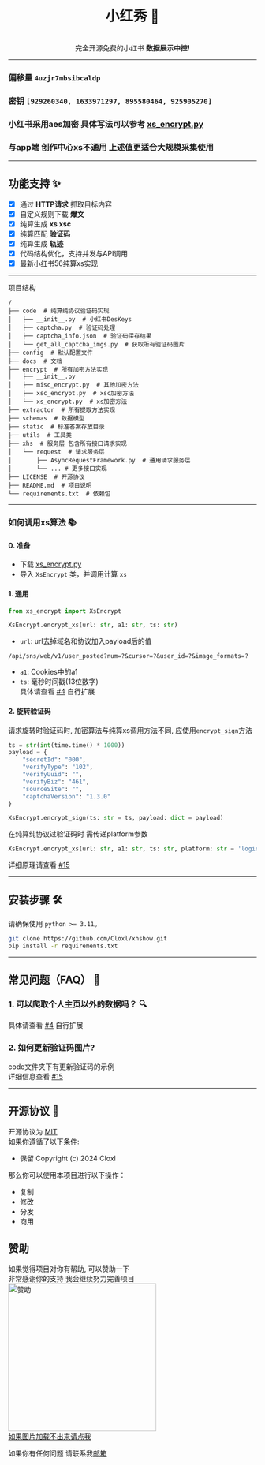 <div align="center">
<h1 align="center">小红秀 📄</h1>
<br>
完全开源免费的小红书 <b>数据展示中控!</b>
<br>
</div>

---
### 偏移量 `4uzjr7mbsibcaldp`
### 密钥 `[929260340, 1633971297, 895580464, 925905270]`
### 小红书采用aes加密 具体写法可以参考 [xs_encrypt.py](https://github.com/Cloxl/xhshow/blob/master/encrypt/xs_encrypt.py)
### 与app端 创作中心xs不通用 上述值更适合大规模采集使用

---

## 功能支持 ✨

- [x] 通过 **HTTP请求** 抓取目标内容
- [x] 自定义规则下载 **爆文**
- [x] 纯算生成 **xs xsc**
- [x] 纯算匹配 **验证码**
- [x] 纯算生成 **轨迹**
- [x] 代码结构优化，支持并发与API调用
- [x] 最新小红书56纯算xs实现

---
项目结构
```angular2html
/
├── code  # 纯算纯协议验证码实现
│   ├── __init__.py  # 小红书DesKeys
│   ├── captcha.py  # 验证码处理
│   ├── captcha_info.json  # 验证码保存结果
│   └── get_all_captcha_imgs.py  # 获取所有验证码图片
├── config  # 默认配置文件
├── docs  # 文档
├── encrypt  # 所有加密方法实现
│   ├── __init__.py
│   ├── misc_encrypt.py  # 其他加密方法
│   ├── xsc_encrypt.py  # xsc加密方法
│   └── xs_encrypt.py  # xs加密方法
├── extractor  # 所有提取方法实现
├── schemas  # 数据模型
├── static  # 标准答案存放目录
├── utils  # 工具类
├── xhs  # 服务层 包含所有接口请求实现
│   └── request  # 请求服务层
│       ├── AsyncRequestFramework.py  # 通用请求服务层
│       └── ... # 更多接口实现
├── LICENSE  # 开源协议
├── README.md  # 项目说明
└── requirements.txt  # 依赖包
```
---
### 如何调用xs算法 📚
#### 0. 准备
- 下载 [xs_encrypt.py](https://github.com/Cloxl/xhs-profile-spider/blob/master/encrypt/xs_encrypt.py)
- 导入 `XsEncrypt` 类，并调用计算 `xs`  
#### 1. 通用
```python  
from xs_encrypt import XsEncrypt 

XsEncrypt.encrypt_xs(url: str, a1: str, ts: str)
```  

- `url`: url去掉域名和协议加入payload后的值
```angular2html
/api/sns/web/v1/user_posted?num=?&cursor=?&user_id=?&image_formats=?
```

- `a1`: Cookies中的a1
- `ts`: 毫秒时间戳(13位数字)  
具体请查看 [#4](https://github.com/Cloxl/xhs-profile-spider/issues/4) 自行扩展

#### 2. 旋转验证码
请求旋转时验证码时, 加密算法与纯算xs调用方法不同, 应使用`encrypt_sign`方法  
```python  
ts = str(int(time.time() * 1000))
payload = {
    "secretId": "000",
    "verifyType": "102",
    "verifyUuid": "",
    "verifyBiz": "461",
    "sourceSite": "",
    "captchaVersion": "1.3.0"
}

XsEncrypt.encrypt_sign(ts: str = ts, payload: dict = payload)
```
在纯算纯协议过验证码时 需传递platform参数  
```python
XsEncrypt.encrypt_xs(url: str, a1: str, ts: str, platform: str = 'login')
```
详细原理请查看 [#15](https://github.com/Cloxl/xhshow/issues/15#issuecomment-2484476985)



---
## 安装步骤 🛠️

请确保使用 `python >= 3.11`。

```bash
git clone https://github.com/Cloxl/xhshow.git
pip install -r requirements.txt
```
---
## 常见问题（FAQ） 💬
### 1. 可以爬取个人主页以外的数据吗？ 🔍

具体请查看 [#4](https://github.com/Cloxl/xhshow/issues/4) 自行扩展  

### 2. 如何更新验证码图片?  

code文件夹下有更新验证码的示例  
详细信息查看 [#15](https://github.com/Cloxl/xhshow/issues/15#issuecomment-2484476985)

---
## 开源协议 📝
开源协议为 [MIT](https://github.com/Cloxl/xhshow/blob/master/LICENSE)  
如果你遵循了以下条件:
- 保留 Copyright (c) 2024 Cloxl

那么你可以使用本项目进行以下操作：
- 复制
- 修改
- 分发
- 商用
## 赞助
如果觉得项目对你有帮助, 可以赞助一下  
非常感谢你的支持 我会继续努力完善项目  
<img src="https://github.com/Cloxl/xhshow/blob/master/docs/sponsor.jpg" width="300" height="300" alt="赞助">  
[如果图片加载不出来请点我](https://vip.123pan.cn/1840147130/cdn/%E8%B5%9E%E8%B5%8FCloxl.jpg)

如果你有任何问题 请联系我[邮箱](mailto:cloxl2017@outlook.at)
